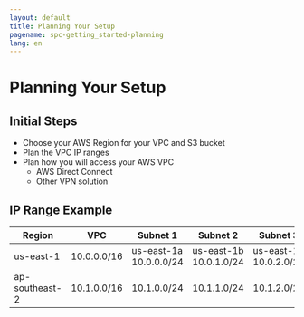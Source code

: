 ```yaml
---
layout: default
title: Planning Your Setup
pagename: spc-getting_started-planning
lang: en
---
```


# Planning Your Setup

## Initial Steps

* Choose your AWS Region for your VPC and S3 bucket
* Plan the VPC IP ranges
* Plan how you will access your AWS VPC
  * AWS Direct Connect
  * Other VPN solution

## IP Range Example

| Region | VPC | Subnet 1 | Subnet 2 | Subnet 3 | 
|--------|-----|----------|----------|----------|
| us-east-1 | 10.0.0.0/16 | us-east-1a<br>10.0.0.0/24 | us-east-1b<br>10.0.1.0/24 | us-east-1c<br>10.0.2.0/24 |
| ap-southeast-2 | 10.1.0.0/16 | 10.1.0.0/24 | 10.1.1.0/24 | 10.1.2.0/24 |